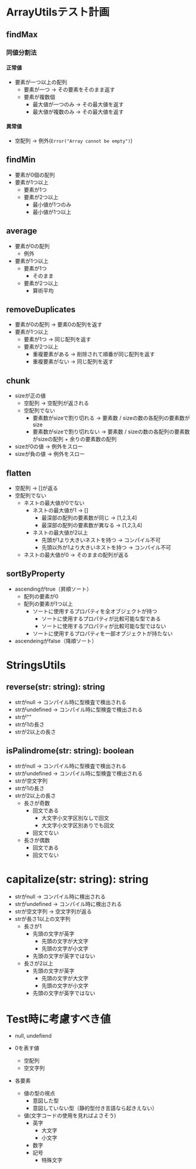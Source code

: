 # ArrayUtilsテスト計画

## findMax

### 同値分割法

#### 正常値

- 要素が一つ以上の配列
  - 要素が一つ -> その要素をそのまま返す
  - 要素が複数個
    - 最大値が一つのみ -> その最大値を返す
    - 最大値が複数のみ -> その最大値を返す

#### 異常値

- 空配列 -> 例外(`Error("Array cannot be empty")`)

## findMin

- 要素が0個の配列
- 要素が1つ以上
  - 要素が1つ
  - 要素が2つ以上
    - 最小値が1つのみ
    - 最小値が1つ以上

## average

- 要素が0の配列
  - 例外
- 要素が1つ以上
  - 要素が1つ
    - そのまま
  - 要素が2つ以上
    - 算術平均

## removeDuplicates

- 要素が0の配列 -> 要素0の配列を返す
- 要素が1つ以上
  - 要素が1つ -> 同じ配列を返す
  - 要素が2つ以上
    - 重複要素がある -> 削除されて順番が同じ配列を返す
    - 重複要素がない -> 同じ配列を返す

## chunk

- sizeが正の値
  - 空配列 -> 空配列が返される
  - 空配列でない
    - 要素数がsizeで割り切れる -> 要素数 / sizeの数の各配列の要素数がsize
    - 要素数がsizeで割り切れない -> 要素数 / sizeの数の各配列の要素数がsizeの配列 + 余りの要素数の配列
- sizeが0の値 -> 例外をスロー
- sizeが負の値 -> 例外をスロー

## flatten

- 空配列 -> []が返る
- 空配列でない
  - ネストの最大値が0でない
    - ネストの最大値が1 -> []
      - 最深部の配列の要素数が同じ -> [1,2,3,4]
      - 最深部の配列の要素数が異なる -> [1,2,3,4]
    - ネストの最大値が2以上
      - 先頭が1より大きいネストを持つ -> コンパイル不可
      - 先頭以外が1より大きいネストを持つ -> コンパイル不可
  - ネストの最大値が0 -> そのままの配列が返る

## sortByProperty

- ascendingがtrue（昇順ソート）
  - 配列の要素が0
  - 配列の要素が1つ以上
    - ソートに使用するプロパティを全オブジェクトが持つ
      - ソートに使用するプロパティが比較可能な型である
      - ソートに使用するプロパティが比較可能な型ではない
    - ソートに使用するプロパティを一部オブジェクトが持たない
- ascendeingがfalse（降順ソート）

# StringsUtils

## reverse(str: string): string
- strがnull -> コンパイル時に型検査で検出される
- strがundefined -> コンパイル時に型検査で検出される
- strが""
- strが1の長さ
- strが2以上の長さ

## isPalindrome(str: string): boolean
- strがnull  -> コンパイル時に型検査で検出される
- strがundefined  -> コンパイル時に型検査で検出される
- strが空文字列
- strが1の長さ
- strが2以上の長さ
  - 長さが奇数
    - 回文である
      - 大文字小文字区別なしで回文
      - 大文字小文字区別ありでも回文
    - 回文でない
  - 長さが偶数
    - 回文である
    - 回文でない

# capitalize(str: string): string
- strがnull -> コンパイル時に検出される
- strがundefined -> コンパイル時に検出される
- strが空文字列 -> 空文字列が返る
- strが長さ1以上の文字列
  - 長さが1
    - 先頭の文字が英字
      - 先頭の文字が大文字
      - 先頭の文字が小文字
    - 先頭の文字が英字ではない
  - 長さが2以上
    - 先頭の文字が英字
      - 先頭の文字が大文字
      - 先頭の文字が小文字
    - 先頭の文字が英字ではない

# Test時に考慮すべき値

- null, undefiend
- 0を表す値
  - 空配列
  - 空文字列

- 各要素
  - 値の型の視点
    - 意図した型
    - 意図していない型（静的型付き言語なら起きえない）
  - 値(文字コードの使用を見ればよさそう)
    - 英字
      - 大文字
      - 小文字
    - 数字
    - 記号
      - 特殊文字
